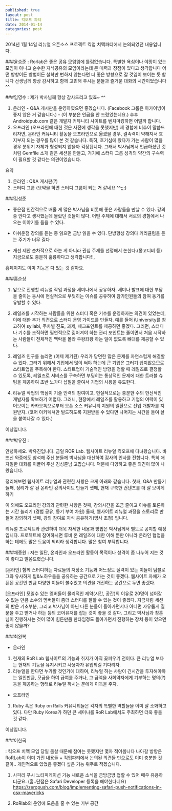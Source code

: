 ```yaml
---
published: true
layout: post
title: 킥오프 파티
date: 2014-01-14
categories: post
---
```


2014년 1월 14일 리뉴얼 오픈소스 프로젝트 킥업 치맥파티에서 논의되었던 내용입니다. 

###윤승준 
: Rorlab은 좋은 공유 모임임에 틀림없습니다. 특별한 욕심이나 야망이 있는 모임이 아니고 순수한 지식공유의 모임이라는데 큰 매력과 장점이 있다고 생각합니다 어떤 방향이든 방법이든 철학만 변하지 않는다면 더 좋은 방향으로 갈 것임이 보이는 듯 합니다
선생님께 항상 감사하고 함께 고민해 주시는 분들과 즐거운 대화의 시간이었습니다^^

###임영수 
: 제가 박사님께 항상 감사드리고 있죠~ ^^
1. 온라인 - Q&A 게시판을 운영하였으면 좋겠습니다. (Facebook 그룹은 아카이빙이 좋지 않은 거 같습니다.) - (이 부분은 언급을 안 드렸었는데요.) 추후 Androidpub.com 같은 개발자 커뮤니티 사이트를 벤치마킹하면 어떨까 합니다.
2. 오프라인
(오프라인에 대한 것은 사전에 생각을 못했지만) 제 경험에 비추어 말씀드리자면, 온라인 커뮤니티 활동을 오프라인으로 옮겼을 경우, 결속력이 약해져서 흐지부지 되는 경우를 많이 본 것 같습니다. 특히, 호기심에 왔다가 가는 사람이 많을 경우 분위기 자체가 형성되지 않을까 걱정됩니다.
그래서 박사님께서 언급하셨던 것처럼 Gemfile 소개 같은 세션을 만들고, 거기에 스터디 그룹 성격의 약간의 구속력이 필요할 것 같다는 의견이었습니다.

요약
1. 온라인 : Q&A 게시판(?)
2. 스터디 그룹
(요약을 하면 스터디 그룹이 되는 거 같네요 ^^;;;)

###김성준 

* 좋은점
인간적으로 배울 게 많은 박사님을 비롯해 좋은 사람들을 만날 수 있다. 강의 중 안다고 생각했는데 몰랐던 것들이 많다. 어떤 주제에 대해서 서로의 경험에서 나오는 이야기를 들을 수 있다. 

* 아쉬운점 
강의를 듣는 중 읽으면 금방 읽을 수 있다. 단방향성 강의다 커리큘럼을 듣는 주기가 너무 길다 

* 개선 제안 
순차적으로 하는 게 아니라 관심 주제를 선정해서 논한다.(몽고디비 등) 지금으로도 충분히 훌륭하다고 생각합니다!!, 

홈페이지도 이미 기능은 다 있는 것 같아요.

###홍순상 

1. 앞으로 진행할 리뉴얼 작업 과정을 세미나에서 공유하자. 세미나 발표에 대한 부담을 줄이는 동시에 현실적으로 부딪히는 이슈를 공유하여 참가인원들의 참여 동기를 유발할 수 있다.

2. 레일즈를 시작하는 사람들을 위한 스터디 혹은 기수를 운영하자는 의견이 있었는데, 이에 대한 추가 의견으로 스터디 운영 가이드를 만들자. 예를 들어 iUniversity를 참고하여 syllabi, 주차별 진도, 과제, 체크포인트를 제공하면 좋겠다. 그러면, 스터디나 기수를 조직하면 필연적으로 짊어져야 하는 관리 포인트는 줄이면서 처음 시작하는 사람들이 전체적인 맥락을 몰라 우왕좌왕 하는 일이 없도록 뼈대를 제공할 수 있다.

3. 레일즈 인구를 늘리면 (어제 제기된) 우리가 당면한 많은 문제를 자연스럽게 해결할 수 있다. 그러기 위해서 기업에서 많이 써야 하는데 큰 기업은 그러기 쉽지않으므로 스타트업을 주목해야 한다. 스타트업이 기술적인 방향을 정할 때 레일즈로 결정할 수 있도록, 레일즈로 서비스를 구축하면 부딪히는 통상적인 문제에 대한 트러블 슈팅을 제공하여 초반 노가다 삽질을 줄여서 기업의 사용을 유도한다. 

4. 리뉴얼 작업의 핵심이 기술 인력의 참여이고, 현실적으로는 충분한 수의 헌신적인 개발자를 확보하기 어렵다. 그러니, 현장에서 레일즈를 활용하고 기업의 여력이 있어보이는 카카오톡으로부터 오픈 소스 커뮤니티 지원의 일환으로 전업 개발자를 지원받자. (코어 아키텍쳐만 빌드하도록 지원받을 수 있다면 나머지는 시간을 들여 살을 붙여나갈 수 있다.)

이상입니다.

###박유진 : 
 
안녕하세요. 박유진입니다. 
금일 ROR Lab. 웹사이트 리뉴얼 킥오프에 다녀왔습니다. 
바쁘신 와중에도 참석해 주신 분들께 박사님을 대신하여 감사의 인사를 전합니다. 
특히 애자일한 대화를 이끌어 주신 김성준님 고맙습니다. 
덕분에 다양하고 좋은 의견이 많이 나왔습니다. 

정리해보면 웹사이트 리뉴얼과 관련한 사항은 크게 아래와 같습니다. 
첫째, Q&A 만들기
둘째, 정리가 잘 된 온라인 강의사이트 만들기
셋째, 현재 구축한 컨텐츠를 더 잘 보이게 하기 

이 외에도 오프라인 강의와 관련한 사항은 
첫째, 강의시간을 조금 줄이고 이슈를 토론하는 시간 늘리기 (경험 공유, 동기 부여 차원)
둘째, 웹사이트 리뉴얼 과정을 스토리로 만들어 강의하기
셋째, 강의 참여로 지식 공유하기(명사 초청)
입니다.

리뉴얼 프로젝트와 관련하여 더욱 자세한 내용과 방법은 박사님께서 별도로 공지할 예정입니다.
프로젝트에 참여하시면 루비 온 레일즈에 대한 이해 뿐만 아니라 온라인 협업을 하는 데에도 많은 도움이 되리라 생각합니다. 많은 참여 부탁합니다. 

###채종원 
: 저는 일단, 온라인과 오프라인 활동이 목적이나 성격이 좀 나누어 지는 것이 좋다고 말씀드렸습니다.

[온라인]
함께 스터디하는 자료들의 저장소 기능과 어느정도 실력이 있는 이들이 팀블로그와 유사하게 팁&노하우들을 공유하는 공간으로 가는 것이 좋겠다. 웹사이트 자체가 오픈된 공간인 만큼 다양한 이들이 볼수있고 의견을 개진하는 공간으로 두면 좋겠다.

[오프라인]
모일수 있는 멤버들이 물리적인 제약(시간, 공간)의 이유로 20명이 넘어갈 수 없는 만큼 소수의 멤버들이 좀더 스터디를 잘할 수 있는 것이 좋겠다. 지금처럼 세션의 반은 기초부분, 그리고 박사님이 아닌 다른 분들이 돌아가면서나 아니면 자유롭게 질문을 주고 받거나 하는 등의 코어유저를 잡는 것이 좋을 것 같다. 그리고 박사님과 창훈님이 진행하시는 것이 많이 힘든만큼 한타임정도 돌아가면서 진행하는 장치 등이 있으면 좋지 않을까?

###최완복 

- 온라인

1. 현재의 RoR Lab 웹사이트의 기능과 취지가 아직 꽃피우기 전이다. 큰 리뉴얼 보다는 현재의 기능을 유지시키고 사용자가 유입되길 기다리자.
2. 리뉴얼을 한다면 누가할 것인가에 대하여, 리뉴얼 하는 사람이 긴시간을 투자해야하는 일인만큼, 모금을 하여 급여를 주거나, 그 금액을 사회약자에게 기부하는 명의(?) 등을 제공하는 형태로 리뉴얼 하시는 분에게 이득을 주자.

- 오프라인

1. Ruby 혹은 Ruby on Rails 커뮤니티들은 각자의 특별한 역할들을 이미 잘 소화하고 있다. 다만 Ruby Korea가 하던 큰 세미나를 RoR Lab에서도 주최하면 더욱 좋을 것 같다.

이상입니다. 


###이한국

: 킥오프 치맥 모임 당일 몸살 때문에 참여는 못했지만 몇자 적어봅니다
나아갈 방향은 RoRLab이 이미 가진 내용들 + 킥업파티에서 논의된 의견들 만으로도 이미 충분한 것 같아..
개인적으로 있었음 좋겠다 싶은 기능 위주로 적겠습니다.

1. 사파리 푸시 노티피케이션 기능 
새로운 소식을 금방금방 접할 수 있어 매우 유용하더군요. 
(흠..단점은 Safari Developer 등록을 해야한다네요)
https://zeropush.com/blog/implementing-safari-push-notifications-in-osx-mavericks

2. RoRlab의 운영에 도움을 줄 수 있는 기부 공간
